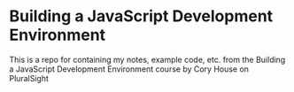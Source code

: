 # Building a JavaScript Development Environment
This is a repo for containing my notes, example code, etc. from the Building a JavaScript Development Environment course by Cory House on PluralSight
